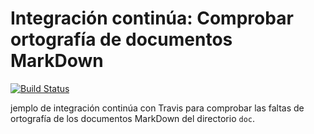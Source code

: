 # Integración continúa: Comprobar ortografía de documentos MarkDown

[![Build Status](https://travis-ci.com/manuelchacon07/ic-travis-diccionario.svg?branch=master)](https://travis-ci.com/manuelchacon07/ic-travis-diccionario)

jemplo de integración continúa con Travis para comprobar las faltas de ortografía de los documentos MarkDown del directorio `doc`. 
